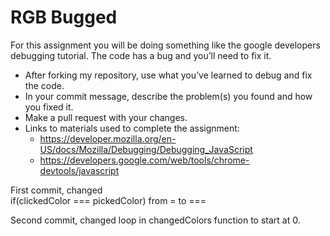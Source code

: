  # RGB Bugged

For this assignment you will be doing something like the google developers debugging tutorial. The code has a bug and you’ll need to fix it. 
  * After forking my repository, use what you’ve learned to debug and fix the code.
  * In your commit message, describe the problem(s) you found and how you fixed it. 
  * Make a pull request with your changes. 
  * Links to materials used to complete the assignment: 
    * https://developer.mozilla.org/en-US/docs/Mozilla/Debugging/Debugging_JavaScript
    * https://developers.google.com/web/tools/chrome-devtools/javascript

  First commit, changed   
  if(clickedColor ===  pickedColor) from = to ===

  Second commit, changed loop in changedColors function to start at 0.

  


